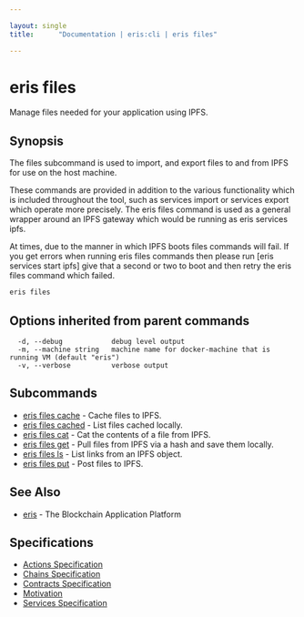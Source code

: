 ```yaml
---

layout: single
title:      "Documentation | eris:cli | eris files"

---
```


# eris files

Manage files needed for your application using IPFS.

## Synopsis

The files subcommand is used to import, and export
files to and from IPFS for use on the host machine.

These commands are provided in addition to the various
functionality which is included throughout the tool, such as
services import or services export which operate more
precisely. The eris files command is used as a general wrapper
around an IPFS gateway which would be running as eris services ipfs.

At times, due to the manner in which IPFS boots files commands
will fail. If you get errors when running eris files commands
then please run [eris services start ipfs] give that a second
or two to boot and then retry the eris files command which failed.

```bash
eris files
```

## Options inherited from parent commands

```
  -d, --debug            debug level output
  -m, --machine string   machine name for docker-machine that is running VM (default "eris")
  -v, --verbose          verbose output
```

## Subcommands

* [eris files cache](/docs/documentation/cli/0.11.3/eris_files_cache/)	 - Cache files to IPFS.
* [eris files cached](/docs/documentation/cli/0.11.3/eris_files_cached/)	 - List files cached locally.
* [eris files cat](/docs/documentation/cli/0.11.3/eris_files_cat/)	 - Cat the contents of a file from IPFS.
* [eris files get](/docs/documentation/cli/0.11.3/eris_files_get/)	 - Pull files from IPFS via a hash and save them locally.
* [eris files ls](/docs/documentation/cli/0.11.3/eris_files_ls/)	 - List links from an IPFS object.
* [eris files put](/docs/documentation/cli/0.11.3/eris_files_put/)	 - Post files to IPFS.

## See Also

* [eris](/docs/documentation/cli/0.11.3/eris/)	 - The Blockchain Application Platform

## Specifications

* [Actions Specification](/docs/documentation/cli/0.11.3/actions_specification/)
* [Chains Specification](/docs/documentation/cli/0.11.3/chains_specification/)
* [Contracts Specification](/docs/documentation/cli/0.11.3/contracts_specification/)
* [Motivation](/docs/documentation/cli/0.11.3/motivation/)
* [Services Specification](/docs/documentation/cli/0.11.3/services_specification/)


